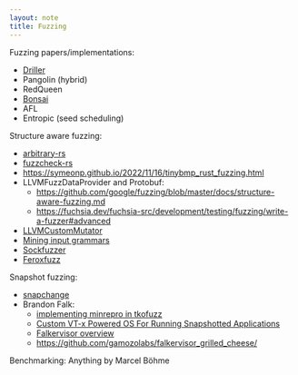 ```yaml
---
layout: note
title: Fuzzing
---
```

Fuzzing papers/implementations:
- [Driller](https://sites.cs.ucsb.edu/~vigna/publications/2016_NDSS_Driller.pdf)
- Pangolin (hybrid)
- RedQueen
- [Bonsai](https://arxiv.org/abs/2103.04388)
- AFL
- Entropic (seed scheduling)

Structure aware fuzzing:
- [arbitrary-rs](https://github.com/rust-fuzz/arbitrary)
- [fuzzcheck-rs](https://github.com/loiclec/fuzzcheck-rs)
- https://symeonp.github.io/2022/11/16/tinybmp_rust_fuzzing.html
- LLVMFuzzDataProvider and Protobuf:
    - https://github.com/google/fuzzing/blob/master/docs/structure-aware-fuzzing.md
    - https://fuchsia.dev/fuchsia-src/development/testing/fuzzing/write-a-fuzzer#advanced
- [LLVMCustomMutator](https://github.com/CodeIntelligenceTesting/jazzer/blob/85e1d20a2f185241db02d523461ee728e7a969cb/README.md#fuzzing-with-custom-mutators)
- [Mining input grammars](https://www.fuzzingbook.org/html/GrammarMiner.html)
- [Sockfuzzer](https://googleprojectzero.blogspot.com/2021/04/designing-sockfuzzer-network-syscall.html)
- [Feroxfuzz](https://github.com/epi052/feroxfuzz)

Snapshot fuzzing:
- [snapchange](https://github.com/awslabs/snapchange)
- Brandon Falk:
    - [implementing minrepro in tkofuzz](https://www.youtube.com/watch?v=gByguUiIhAg)
    - [Custom VT-x Powered OS For Running Snapshotted Applications](https://www.youtube.com/watch?v=bJbfYf89xMc)
    - [Falkervisor overview](https://www.youtube.com/watch?v=7Yjvk_RG5a0)
    - https://github.com/gamozolabs/falkervisor_grilled_cheese/

Benchmarking:
Anything by Marcel Böhme